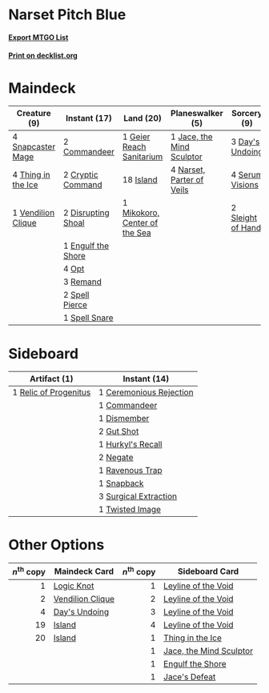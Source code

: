 # Narset Pitch Blue

#### [Export MTGO List](../collection/Narset%20Pitch%20Blue/Narset%20Pitch%20Blue.txt)
#### [Print on decklist.org](http://decklist.org/?deckmain=2%09Commandeer%0A2%09Cryptic%20Command%0A3%09Day's%20Undoing%0A2%09Disrupting%20Shoal%0A1%09Engulf%20the%20Shore%0A1%09Geier%20Reach%20Sanitarium%0A18%09Island%0A1%09Jace,%20the%20Mind%20Sculptor%0A1%09Mikokoro,%20Center%20of%20the%20Sea%0A4%09Narset,%20Parter%20of%20Veils%0A4%09Opt%0A3%09Remand%0A4%09Serum%20Visions%0A2%09Sleight%20of%20Hand%0A4%09Snapcaster%20Mage%0A2%09Spell%20Pierce%0A1%09Spell%20Snare%0A4%09Thing%20in%20the%20Ice%0A1%09Vendilion%20Clique&deckside=1%09Ceremonious%20Rejection%0A1%09Commandeer%0A1%09Dismember%0A2%09Gut%20Shot%0A1%09Hurkyl's%20Recall%0A2%09Negate%0A1%09Ravenous%20Trap%0A1%09Relic%20of%20Progenitus%0A1%09Snapback%0A3%09Surgical%20Extraction%0A1%09Twisted%20Image)
# Maindeck

|                                        Creature (9)                                         |                                        Instant (17)                                         |                                               Land (20)                                                |                                          Planeswalker (5)                                          |                                        Sorcery (9)                                        |
|---------------------------------------------------------------------------------------------|---------------------------------------------------------------------------------------------|--------------------------------------------------------------------------------------------------------|----------------------------------------------------------------------------------------------------|-------------------------------------------------------------------------------------------|
|4 [Snapcaster Mage](http://gatherer.wizards.com/Pages/Card/Details.aspx?multiverseid=227676) |2 [Commandeer](http://gatherer.wizards.com/Pages/Card/Details.aspx?multiverseid=121243)      |1 [Geier Reach Sanitarium](http://gatherer.wizards.com/Pages/Card/Details.aspx?multiverseid=414510)     |1 [Jace, the Mind Sculptor](http://gatherer.wizards.com/Pages/Card/Details.aspx?multiverseid=442051)|3 [Day's Undoing](http://gatherer.wizards.com/Pages/Card/Details.aspx?multiverseid=398652) |
|4 [Thing in the Ice](http://gatherer.wizards.com/Pages/Card/Details.aspx?multiverseid=409836)|2 [Cryptic Command](http://gatherer.wizards.com/Pages/Card/Details.aspx?multiverseid=438614) |18 [Island](http://gatherer.wizards.com/Pages/Card/Details.aspx?multiverseid=439857)                    |4 [Narset, Parter of Veils](http://gatherer.wizards.com/Pages/Card/Details.aspx?multiverseid=460988)|4 [Serum Visions](http://gatherer.wizards.com/Pages/Card/Details.aspx?multiverseid=50145)  |
|1 [Vendilion Clique](http://gatherer.wizards.com/Pages/Card/Details.aspx?multiverseid=442065)|2 [Disrupting Shoal](http://gatherer.wizards.com/Pages/Card/Details.aspx?multiverseid=74128) |1 [Mikokoro, Center of the Sea](http://gatherer.wizards.com/Pages/Card/Details.aspx?multiverseid=442230)|                                                                                                    |2 [Sleight of Hand](http://gatherer.wizards.com/Pages/Card/Details.aspx?multiverseid=25557)|
|                                                                                             |1 [Engulf the Shore](http://gatherer.wizards.com/Pages/Card/Details.aspx?multiverseid=438445)|                                                                                                        |                                                                                                    |                                                                                           |
|                                                                                             |4 [Opt](http://gatherer.wizards.com/Pages/Card/Details.aspx?multiverseid=442948)             |                                                                                                        |                                                                                                    |                                                                                           |
|                                                                                             |3 [Remand](http://gatherer.wizards.com/Pages/Card/Details.aspx?multiverseid=380255)          |                                                                                                        |                                                                                                    |                                                                                           |
|                                                                                             |2 [Spell Pierce](http://gatherer.wizards.com/Pages/Card/Details.aspx?multiverseid=425876)    |                                                                                                        |                                                                                                    |                                                                                           |
|                                                                                             |1 [Spell Snare](http://gatherer.wizards.com/Pages/Card/Details.aspx?multiverseid=446100)     |                                                                                                        |                                                                                                    |                                                                                           |


# Sideboard

|                                          Artifact (1)                                          |                                           Instant (14)                                           |
|------------------------------------------------------------------------------------------------|--------------------------------------------------------------------------------------------------|
|1 [Relic of Progenitus](http://gatherer.wizards.com/Pages/Card/Details.aspx?multiverseid=174824)|1 [Ceremonious Rejection](http://gatherer.wizards.com/Pages/Card/Details.aspx?multiverseid=417613)|
|                                                                                                |1 [Commandeer](http://gatherer.wizards.com/Pages/Card/Details.aspx?multiverseid=121243)           |
|                                                                                                |1 [Dismember](http://gatherer.wizards.com/Pages/Card/Details.aspx?multiverseid=382182)            |
|                                                                                                |2 [Gut Shot](http://gatherer.wizards.com/Pages/Card/Details.aspx?multiverseid=397673)             |
|                                                                                                |1 [Hurkyl's Recall](http://gatherer.wizards.com/Pages/Card/Details.aspx?multiverseid=135260)      |
|                                                                                                |2 [Negate](http://gatherer.wizards.com/Pages/Card/Details.aspx?multiverseid=423707)               |
|                                                                                                |1 [Ravenous Trap](http://gatherer.wizards.com/Pages/Card/Details.aspx?multiverseid=197537)        |
|                                                                                                |1 [Snapback](http://gatherer.wizards.com/Pages/Card/Details.aspx?multiverseid=108897)             |
|                                                                                                |3 [Surgical Extraction](http://gatherer.wizards.com/Pages/Card/Details.aspx?multiverseid=397706)  |
|                                                                                                |1 [Twisted Image](http://gatherer.wizards.com/Pages/Card/Details.aspx?multiverseid=442064)        |


# Other Options

|*n*<sup>th</sup> copy|                                       Maindeck Card                                       |*n*<sup>th</sup> copy|                                          Sideboard Card                                          |
|--------------------:|-------------------------------------------------------------------------------------------|--------------------:|--------------------------------------------------------------------------------------------------|
|                    1|[Logic Knot](http://gatherer.wizards.com/Pages/Card/Details.aspx?multiverseid=126151)      |                    1|[Leyline of the Void](http://gatherer.wizards.com/Pages/Card/Details.aspx?multiverseid=107682)    |
|                    2|[Vendilion Clique](http://gatherer.wizards.com/Pages/Card/Details.aspx?multiverseid=442065)|                    2|[Leyline of the Void](http://gatherer.wizards.com/Pages/Card/Details.aspx?multiverseid=107682)    |
|                    4|[Day's Undoing](http://gatherer.wizards.com/Pages/Card/Details.aspx?multiverseid=398652)   |                    3|[Leyline of the Void](http://gatherer.wizards.com/Pages/Card/Details.aspx?multiverseid=107682)    |
|                   19|[Island](http://gatherer.wizards.com/Pages/Card/Details.aspx?multiverseid=439857)          |                    4|[Leyline of the Void](http://gatherer.wizards.com/Pages/Card/Details.aspx?multiverseid=107682)    |
|                   20|[Island](http://gatherer.wizards.com/Pages/Card/Details.aspx?multiverseid=439857)          |                    1|[Thing in the Ice](http://gatherer.wizards.com/Pages/Card/Details.aspx?multiverseid=409836)       |
|                     |                                                                                           |                    1|[Jace, the Mind Sculptor](http://gatherer.wizards.com/Pages/Card/Details.aspx?multiverseid=442051)|
|                     |                                                                                           |                    1|[Engulf the Shore](http://gatherer.wizards.com/Pages/Card/Details.aspx?multiverseid=438445)       |
|                     |                                                                                           |                    1|[Jace's Defeat](http://gatherer.wizards.com/Pages/Card/Details.aspx?multiverseid=430727)          |

